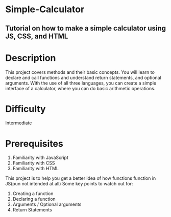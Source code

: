 # Simple-Calculator
Tutorial on how to make a simple calculator using JS, CSS, and HTML
-------------

# Description
This project covers methods and their basic concepts. You will learn to declare and call functions and understand return statements, and optional arguments. With the use of all three languages, you can create a simple interface of a calculator, where you can do basic arithmetic operations.

# Difficulty
Intermediate

# Prerequisites
1. Familiarity with JavaScript
2. Familiarity with CSS
3. Familiarity with HTML

This project is to help you get a better idea of how functions function in JS(pun not intended at all)
Some key points to watch out for:
1. Creating a function
2. Declaring a function
3. Arguments / Optional arguments
4. Return Statements
